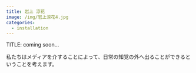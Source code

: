 ```yaml
---
title: 岩上 涼花
image: /img/岩上涼花4.jpg
categories:
  - installation
---
```

TITLE: coming soon...

私たちはメディアを介することによって、日常の知覚の外へ出ることができるということを考えます。
